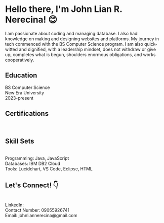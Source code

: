 <h1> Hello there, I'm John Lian R. Nerecina! 😊  </h1>
I am passionate about coding and managing database. I also had knowledge on making and designing websites and platforms. My journey in tech commenced with the BS Computer Science program.
I am also quick-witted and dignified, with a leadership mindset, does not withdraw or give up, completes what is begun, shoulders enormous obligations, and works cooperatively.

<h2> Education</h2>
<p> </p> BS Computer Science
<br> New Era University
<br> 2023-present

<h2>Certifications</h2>
<a href= ""> <a/>

<br><h2>Skill Sets</h2>
<br>Programming: Java, JavaScript
<br>Databases: IBM DB2 Cloud
<br>Tools: Lucidchart, VS Code, Eclipse, HTML

<h2> Let's Connect! 👇</h2>
<br>LinkedIn: 
<br>Contact Number: 09055926741
<br>Email: johnliannerecina@gmail.com

